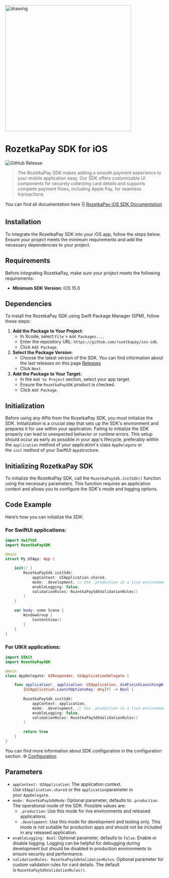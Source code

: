 <img src="https://github.com/user-attachments/assets/6319f2c7-bdc8-4381-b866-5609bacc6e6c" alt="drawing" width="400"/>

# RozetkaPay SDK for iOS
![GitHub Release](https://img.shields.io/github/v/release/rozetkapay/ios-sdk)

> The RozetkaPay SDK makes adding a smooth payment experience to your mobile application easy. Our SDK offers customizable UI components for securely collecting card details and supports complete payment flows, including Apple Pay, for seamless transactions.

You can find all documentation here 🗒️ [RozetkaPay iOS SDK Documentation](https://github.com/rozetkapay/ios-sdk/wiki)

## Installation

To integrate the RozetkaPay SDK into your iOS app, follow the steps below. Ensure your project meets the minimum requirements and add the necessary dependencies to your project.

## Requirements

Before integrating RozetkaPay, make sure your project meets the following requirements:

- **Minimum SDK Version:**  iOS 15.0

## Dependencies

To install the RozetkaPay SDK using Swift Package Manager (SPM), follow these steps:

1. **Add the Package to Your Project:**
    - In Xcode, select `File` > `Add Packages...`.
    - Enter the repository URL: `https://github.com/rozetkapay/ios-sdk`.
    - Click `Add Package`.
2. **Select the Package Version:**
    - Choose the latest version of the SDK. You can find information about the last releases on this page [Releases](https://github.com/rozetkapay/ios-sdk/releases)
    - Click `Next`.
3. **Add the Package to Your Target:**
    - In the `Add to Project` section, select your app target.
    - Ensure the `RozetkaPaySDK` product is checked.
    - Click `Add Package`.

## Initialization

Before using any APIs from the RozetkaPay SDK, you must initialize the SDK. Initialization is a crucial step that sets up the SDK's environment and prepares it for use within your application. Failing to initialize the SDK properly can lead to unexpected behavior or runtime errors. This setup should occur as early as possible in your app's lifecycle, preferably within the `application` method of your application's class `AppDelegate` or the `init` method of your SwiftUI `App`structure.

## Initializing RozetkaPay SDK

To initialize the RozetkaPay SDK, call the `RozetkaPaySdk.initSdk()` function using the necessary parameters. This function requires an application context and allows you to configure the SDK's mode and logging options.

## Code Example

Here’s how you can initialize the SDK:

### For SwiftUI applications:

```swift
import SwiftUI
import RozetkaPaySDK

@main
struct My_UIApp: App {
    
    init() {
        RozetkaPaySdk.initSdk(
            appContext: UIApplication.shared,
            mode: .development, // Use .production in a live environment
            enableLogging: false,
            validationRules: RozetkaPaySdkValidationRules()
        )
    }
    
    var body: some Scene {
        WindowGroup {
            ContentView()
        }
    }
}
```

### For UIKit applications:

```swift
import UIKit
import RozetkaPaySDK

@main
class AppDelegate: UIResponder, UIApplicationDelegate {

    func application(_ application: UIApplication, didFinishLaunchingWithOptions launchOptions:
        [UIApplication.LaunchOptionsKey: Any]?) -> Bool {
        
        RozetkaPaySdk.initSdk(
            appContext: application,
            mode: .development, // Use .production in a live environment
            enableLogging: false,
            validationRules: RozetkaPaySdkValidationRules()
        )
        
        return true
    }
}

```

You can find more information about SDK configuration in the configuration section.
⚙️ [Configuration](https://github.com/rozetkapay/ios-sdk/wiki/Configuration)

## Parameters

- `appContext: UIApplication`: The application context. Use `UIApplication.shared` or the `application`parameter in your `AppDelegate`.
- `mode: RozetkaPaySdkMode`: Optional parameter, defaults to `.production`. The operational mode of the SDK. Possible values are:
    - `.production`: Use this mode for live environments and released applications.
    - `.development`: Use this mode for development and testing only. This mode is not suitable for production apps and should not be included in any released application.
- `enableLogging: Bool`: Optional parameter, defaults to `false`. Enable or disable logging. Logging can be helpful for debugging during development but should be disabled in production environments to ensure security and performance.
- `validationRules: RozetkaPaySdkValidationRules`: Optional parameter for custom validation rules for card details. The default is `RozetkaPaySdkValidationRules()`.
